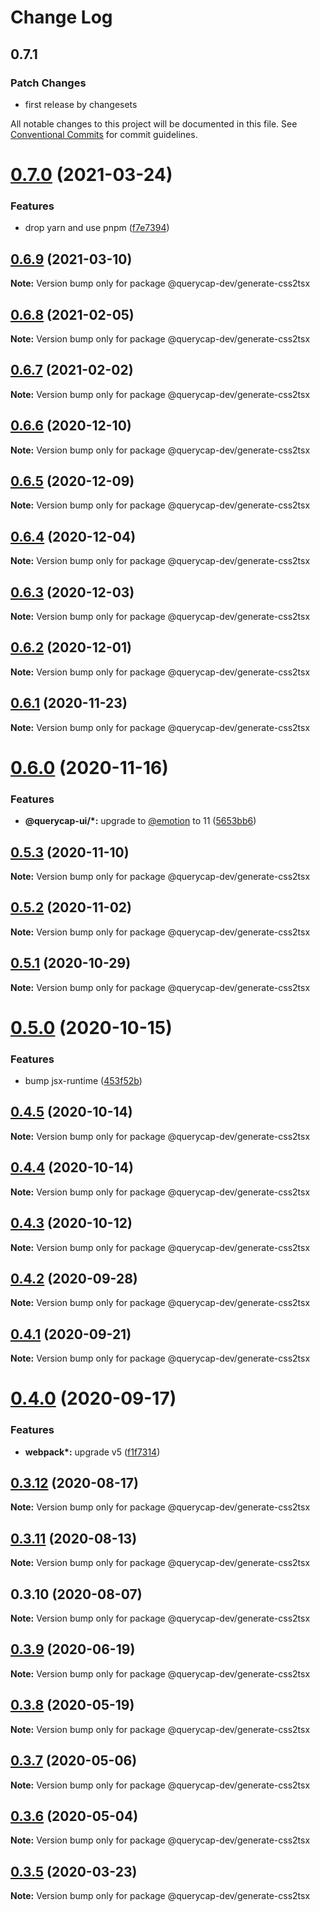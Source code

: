 # Change Log

## 0.7.1

### Patch Changes

- first release by changesets

All notable changes to this project will be documented in this file.
See [Conventional Commits](https://conventionalcommits.org) for commit guidelines.

# [0.7.0](https://github.com/querycap/webappkit/compare/@querycap-dev/generate-css2tsx@0.6.9...@querycap-dev/generate-css2tsx@0.7.0) (2021-03-24)

### Features

- drop yarn and use pnpm ([f7e7394](https://github.com/querycap/webappkit/commit/f7e7394e1531ffb96ecb3e393e8131451f3e1d9f))

## [0.6.9](https://github.com/querycap/webappkit/compare/@querycap-dev/generate-css2tsx@0.6.8...@querycap-dev/generate-css2tsx@0.6.9) (2021-03-10)

**Note:** Version bump only for package @querycap-dev/generate-css2tsx

## [0.6.8](https://github.com/querycap/webappkit/compare/@querycap-dev/generate-css2tsx@0.6.7...@querycap-dev/generate-css2tsx@0.6.8) (2021-02-05)

**Note:** Version bump only for package @querycap-dev/generate-css2tsx

## [0.6.7](https://github.com/querycap/webappkit/compare/@querycap-dev/generate-css2tsx@0.6.6...@querycap-dev/generate-css2tsx@0.6.7) (2021-02-02)

**Note:** Version bump only for package @querycap-dev/generate-css2tsx

## [0.6.6](https://github.com/querycap/webappkit/compare/@querycap-dev/generate-css2tsx@0.6.5...@querycap-dev/generate-css2tsx@0.6.6) (2020-12-10)

**Note:** Version bump only for package @querycap-dev/generate-css2tsx

## [0.6.5](https://github.com/querycap/webappkit/compare/@querycap-dev/generate-css2tsx@0.6.4...@querycap-dev/generate-css2tsx@0.6.5) (2020-12-09)

**Note:** Version bump only for package @querycap-dev/generate-css2tsx

## [0.6.4](https://github.com/querycap/webappkit/compare/@querycap-dev/generate-css2tsx@0.6.3...@querycap-dev/generate-css2tsx@0.6.4) (2020-12-04)

**Note:** Version bump only for package @querycap-dev/generate-css2tsx

## [0.6.3](https://github.com/querycap/webappkit/compare/@querycap-dev/generate-css2tsx@0.6.2...@querycap-dev/generate-css2tsx@0.6.3) (2020-12-03)

**Note:** Version bump only for package @querycap-dev/generate-css2tsx

## [0.6.2](https://github.com/querycap/webappkit/compare/@querycap-dev/generate-css2tsx@0.6.1...@querycap-dev/generate-css2tsx@0.6.2) (2020-12-01)

**Note:** Version bump only for package @querycap-dev/generate-css2tsx

## [0.6.1](https://github.com/querycap/webappkit/compare/@querycap-dev/generate-css2tsx@0.6.0...@querycap-dev/generate-css2tsx@0.6.1) (2020-11-23)

**Note:** Version bump only for package @querycap-dev/generate-css2tsx

# [0.6.0](https://github.com/querycap/webappkit/compare/@querycap-dev/generate-css2tsx@0.5.3...@querycap-dev/generate-css2tsx@0.6.0) (2020-11-16)

### Features

- **@querycap-ui/\*:** upgrade to [@emotion](https://github.com/emotion) to 11 ([5653bb6](https://github.com/querycap/webappkit/commit/5653bb63579fd592382fa4dd2ee709a838f6e944))

## [0.5.3](https://github.com/querycap/webappkit/compare/@querycap-dev/generate-css2tsx@0.5.2...@querycap-dev/generate-css2tsx@0.5.3) (2020-11-10)

**Note:** Version bump only for package @querycap-dev/generate-css2tsx

## [0.5.2](https://github.com/querycap/webappkit/compare/@querycap-dev/generate-css2tsx@0.5.1...@querycap-dev/generate-css2tsx@0.5.2) (2020-11-02)

**Note:** Version bump only for package @querycap-dev/generate-css2tsx

## [0.5.1](https://github.com/querycap/webappkit/compare/@querycap-dev/generate-css2tsx@0.5.0...@querycap-dev/generate-css2tsx@0.5.1) (2020-10-29)

**Note:** Version bump only for package @querycap-dev/generate-css2tsx

# [0.5.0](https://github.com/querycap/webappkit/compare/@querycap-dev/generate-css2tsx@0.4.5...@querycap-dev/generate-css2tsx@0.5.0) (2020-10-15)

### Features

- bump jsx-runtime ([453f52b](https://github.com/querycap/webappkit/commit/453f52b4a7b0e0f987de76da08c9bbb4d39802f8))

## [0.4.5](https://github.com/querycap/webappkit/compare/@querycap-dev/generate-css2tsx@0.4.4...@querycap-dev/generate-css2tsx@0.4.5) (2020-10-14)

**Note:** Version bump only for package @querycap-dev/generate-css2tsx

## [0.4.4](https://github.com/querycap/webappkit/compare/@querycap-dev/generate-css2tsx@0.4.3...@querycap-dev/generate-css2tsx@0.4.4) (2020-10-14)

**Note:** Version bump only for package @querycap-dev/generate-css2tsx

## [0.4.3](https://github.com/querycap/webappkit/compare/@querycap-dev/generate-css2tsx@0.4.2...@querycap-dev/generate-css2tsx@0.4.3) (2020-10-12)

**Note:** Version bump only for package @querycap-dev/generate-css2tsx

## [0.4.2](https://github.com/querycap/webappkit/compare/@querycap-dev/generate-css2tsx@0.4.1...@querycap-dev/generate-css2tsx@0.4.2) (2020-09-28)

**Note:** Version bump only for package @querycap-dev/generate-css2tsx

## [0.4.1](https://github.com/querycap/webappkit/compare/@querycap-dev/generate-css2tsx@0.4.0...@querycap-dev/generate-css2tsx@0.4.1) (2020-09-21)

**Note:** Version bump only for package @querycap-dev/generate-css2tsx

# [0.4.0](https://github.com/querycap/webappkit/compare/@querycap-dev/generate-css2tsx@0.3.12...@querycap-dev/generate-css2tsx@0.4.0) (2020-09-17)

### Features

- **webpack\*:** upgrade v5 ([f1f7314](https://github.com/querycap/webappkit/commit/f1f731455891400904d64eb44ebf3a94d8f414cb))

## [0.3.12](https://github.com/querycap/webappkit/compare/@querycap-dev/generate-css2tsx@0.3.11...@querycap-dev/generate-css2tsx@0.3.12) (2020-08-17)

**Note:** Version bump only for package @querycap-dev/generate-css2tsx

## [0.3.11](https://github.com/querycap/webappkit/compare/@querycap-dev/generate-css2tsx@0.3.10...@querycap-dev/generate-css2tsx@0.3.11) (2020-08-13)

**Note:** Version bump only for package @querycap-dev/generate-css2tsx

## 0.3.10 (2020-08-07)

**Note:** Version bump only for package @querycap-dev/generate-css2tsx

## [0.3.9](https://github.com/querycap/devkit/compare/@querycap-dev/generate-css2tsx@0.3.8...@querycap-dev/generate-css2tsx@0.3.9) (2020-06-19)

**Note:** Version bump only for package @querycap-dev/generate-css2tsx

## [0.3.8](https://github.com/querycap/devkit/compare/@querycap-dev/generate-css2tsx@0.3.7...@querycap-dev/generate-css2tsx@0.3.8) (2020-05-19)

**Note:** Version bump only for package @querycap-dev/generate-css2tsx

## [0.3.7](https://github.com/querycap/devkit/compare/@querycap-dev/generate-css2tsx@0.3.6...@querycap-dev/generate-css2tsx@0.3.7) (2020-05-06)

**Note:** Version bump only for package @querycap-dev/generate-css2tsx

## [0.3.6](https://github.com/querycap/devkit/compare/@querycap-dev/generate-css2tsx@0.3.5...@querycap-dev/generate-css2tsx@0.3.6) (2020-05-04)

**Note:** Version bump only for package @querycap-dev/generate-css2tsx

## [0.3.5](https://github.com/querycap/devkit/compare/@querycap-dev/generate-css2tsx@0.3.4...@querycap-dev/generate-css2tsx@0.3.5) (2020-03-23)

**Note:** Version bump only for package @querycap-dev/generate-css2tsx
